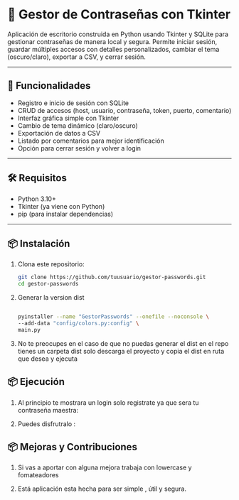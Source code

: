 # 🔐 Gestor de Contraseñas con Tkinter

Aplicación de escritorio construida en Python usando Tkinter y SQLite para gestionar contraseñas de manera local y segura. Permite iniciar sesión, guardar múltiples accesos con detalles personalizados, cambiar el tema (oscuro/claro), exportar a CSV, y cerrar sesión.

---

## 🚀 Funcionalidades

-   Registro e inicio de sesión con SQLite
-   CRUD de accesos (host, usuario, contraseña, token, puerto, comentario)
-   Interfaz gráfica simple con Tkinter
-   Cambio de tema dinámico (claro/oscuro)
-   Exportación de datos a CSV
-   Listado por comentarios para mejor identificación
-   Opción para cerrar sesión y volver a login

---

## 🛠️ Requisitos

-   Python 3.10+
-   Tkinter (ya viene con Python)
-   pip (para instalar dependencias)

---

## 📦 Instalación

1. Clona este repositorio:

    ```bash
    git clone https://github.com/tuusuario/gestor-passwords.git
    cd gestor-passwords

    ```

2. Generar la version dist

    ```bash

    pyinstaller --name "GestorPasswords" --onefile --noconsole \
    --add-data "config/colors.py:config" \
    main.py
    ```

3. No te preocupes en el caso de que no puedas generar el dist en el repo tienes un carpeta dist solo descarga el proyecto y copia el dist en ruta que desea y ejecuta

## 📦 Ejecución

1. Al principio te mostrara un login solo registrate ya que sera tu contraseña maestra:

2. Puedes disfrutralo :

## 📦 Mejoras y Contribuciones

1. Si vas a aportar con alguna mejora
   trabaja con lowercase y fomateadores

2. Está aplicación esta hecha para ser simple , útil y segura.
